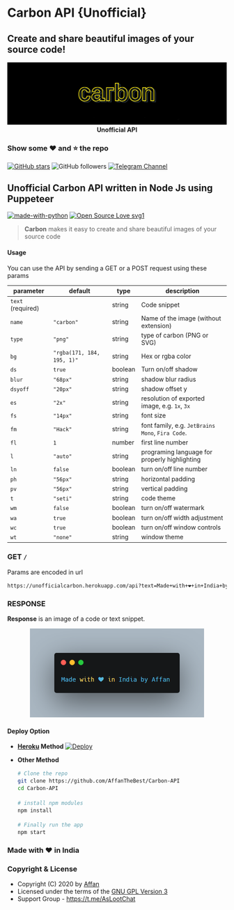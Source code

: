 # Carbon API {Unofficial}
Create and share beautiful images of your source code!
---
<p align="center">
    <a href="https://github.com/carbon-app/carbon">
        <img src="resources/carbon.png" alt="Carbon">
    </a>
    <br>
    <b>Unofficial API</b>
    <br>
</p>

### Show some :heart: and :star: the repo

[![GitHub stars](https://img.shields.io/github/stars/AffanTheBest/Carbon-API.svg?style=social&label=Star)](https://github.com/AffanTheBest/APIs)
![GitHub followers](https://img.shields.io/github/followers/AffanTheBest.svg?style=social&label=Follow)
[![Telegram Channel](https://img.shields.io/badge/Telegram-Channel-orange)](https://t.me/asprojects)

## Unofficial Carbon API written in Node Js using Puppeteer
[![made-with-python](https://img.shields.io/badge/Made%20with-NodeJs-1f425f.svg)](https://nodejs.org/en/) [![Open Source Love svg1](https://badges.frapsoft.com/os/v1/open-source.svg?v=103)](https://github.com/ellerbrock/open-source-badges/)

> **Carbon**  makes it easy to create and share beautiful images of your source code

#### Usage
You can use the API by sending a GET or a POST request using these params

| parameter              | default                    | type    | description                                      |
| ---------------------- | -------------------------- | ------- | ------------------------------------------------ |
| `text` (required)      |                            | string  | Code snippet                                     |
| `name`                 | `"carbon"`                   | string  | Name of the image (without extension)          |
| `type`                 | `"png"`                      | string  | type of carbon (PNG or SVG)                    |
| `bg`                   | `"rgba(171, 184, 195, 1)"` | string  | Hex or rgba color                                |
| `ds`                   | `true`                     | boolean | Turn on/off shadow                               |
| `blur`                 | `"68px"`                   | string  | shadow blur radius                               |
| `dsyoff`               | `"20px"`                   | string  | shadow offset y                                  |
| `es`                   | `"2x"`                     | string  | resolution of exported image, e.g. `1x`, `3x`    |
| `fs`                   | `"14px"`                   | string  | font size                                        |
| `fm`                   | `"Hack"`                   | string  | font family, e.g. `JetBrains Mono`, `Fira Code`. |
| `fl`                   | `1`                        | number  | first line number                                |
| `l`                    | `"auto"`                   | string  | programing language for properly highlighting    |
| `ln`                   | `false`                    | boolean | turn on/off line number                          |
| `ph`                   | `"56px"`                   | string  | horizontal padding                               |
| `pv`                   | `"56px"`                   | string  | vertical padding                                 |
| `t`                    | `"seti"`                   | string  | code theme                                       |
| `wm`                   | `false`                    | boolean | turn on/off watermark                            |
| `wa`                   | `true`                     | boolean | turn on/off width adjustment                     |
| `wc`                   | `true`                     | boolean | turn on/off window controls                      |
| `wt`                   | `"none"`                   | string  | window theme                                     |

### GET `/`
Params are encoded in url
```bash
https://unofficialcarbon.herokuapp.com/api?text=Made+with+❤+in+India+by+Affan
```

### RESPONSE
**Response** is an image of a code or text snippet.
<p align="center">
    <a href="https://github.com/AffanTheBest">
        <img src="resources/response.png" alt="Response">
    </a>
</p>

#### Deploy Option

* **[Heroku](https://www.heroku.com/) Method** 
  [![Deploy](https://www.herokucdn.com/deploy/button.svg)](https://heroku.com/deploy?template=https://github.com/AffanTheBest/Carbon-API/tree/main)

* **Other Method** 

  ```bash
  # Clone the repo
  git clone https://github.com/AffanTheBest/Carbon-API
  cd Carbon-API

  # install npm modules
  npm install

  # Finally run the app
  npm start
  ```
### Made with ❤️️ in India
### Copyright & License 

* Copyright (C) 2020 by [Affan](https://github.com/AffanTheBest)
* Licensed under the terms of the [GNU GPL Version 3](https://github.com/AffanTheBest/Carbon-API/blob/main/LICENSE)
* Support Group - https://t.me/AsLootChat

